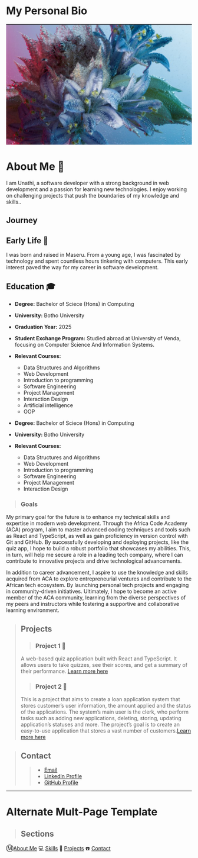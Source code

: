 # My Personal Bio

![Project Logo](./images/profile.jpg)
# About Me :book:

I am Unathi, a software developer with a strong background in web development and a passion for learning new technologies. I enjoy working on challenging projects that push the boundaries of my knowledge and skills..

## Journey
## Early Life :child: 

I was born and raised in Maseru. From a young age, I was fascinated by technology and spent countless hours tinkering with computers. This early interest paved the way for my career in software development.


## Education :mortar_board: 

- **Degree:** Bachelor of Sciece (Hons) in Computing
- **University:** Botho University
- **Graduation Year:** 2025
- **Student Exchange Program:** Studied abroad at University of Venda, focusing on Computer Science And Information Systems.

- **Relevant Courses:**
  - Data Structures and Algorithms
  - Web Development
  - Introduction to programming
  - Software Engineering
  - Project Management
  - Interaction Design
  - Artificial intelligence
  - OOP
- **Degree:** Bachelor of Sciece (Hons) in Computing
- **University:** Botho University
- **Relevant Courses:**
  - Data Structures and Algorithms
  - Web Development
  - Introduction to programming
  - Software Engineering
  - Project Management
  - Interaction Design

> ### Goals
My primary goal for the future is to enhance my technical skills and expertise in modern web development. Through the Africa Code Academy (ACA) program, I aim to master advanced coding techniques and tools such as React and TypeScript, as well as gain proficiency in version control with Git and GitHub. By successfully developing and deploying projects, like the quiz app, I hope to build a robust portfolio that showcases my abilities. This, in turn, will help me secure a role in a leading tech company, where I can contribute to innovative projects and drive technological advancements.

In addition to career advancement, I aspire to use the knowledge and skills acquired from ACA to explore entrepreneurial ventures and contribute to the African tech ecosystem. By launching personal tech projects and engaging in community-driven initiatives. Ultimately, I hope to become an active member of the ACA community, learning from the diverse perspectives of my peers and instructors while fostering a supportive and collaborative learning environment. 

> ## Projects
>> ### Project 1 :rocket:
>A web-based quiz application built with React and TypeScript. It allows users to take quizzes, see their scores, and get a summary of their performance. [Learn more here](project1.md)
>>### Project 2 :rocket:
>This is a project that aims to create a loan application system that stores customer’s user information, the amount applied and the status of the applications. The system’s main user is the clerk, who perform tasks such as adding new applications, deleting, storing, updating application’s statuses and more. The project’s goal is to create an easy-to-use application that stores a vast number of customers.[Learn more here](project2.md)

>## Contact
>> - [Email](unathilenkoe@gmail.com)
>> - [LinkedIn Profile](https://www.linkedin.com/in/unathi-lenkoe-51997a25b?utm_source=share&utm_campaign=share_via&utm_content=profile&utm_medium=android_app )
>> - [GitHub Profile](https://github.com/UniBelle)

---

# Alternate Mult-Page Template

>## Sections

 :m:[About Me](about.md)
:computer: [Skills](skills.md)
:rocket: [Projects](projects/index.md)
:phone: [Contact](contact.md)

